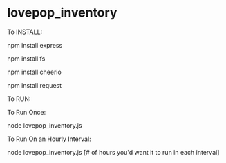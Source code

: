 # lovepop_inventory


To INSTALL:

npm install express

npm install fs

npm install cheerio

npm install request

To RUN:


To Run Once:

node lovepop_inventory.js 

To Run On an Hourly Interval:

node lovepop_inventory.js [# of hours you'd want it to run in each interval]

